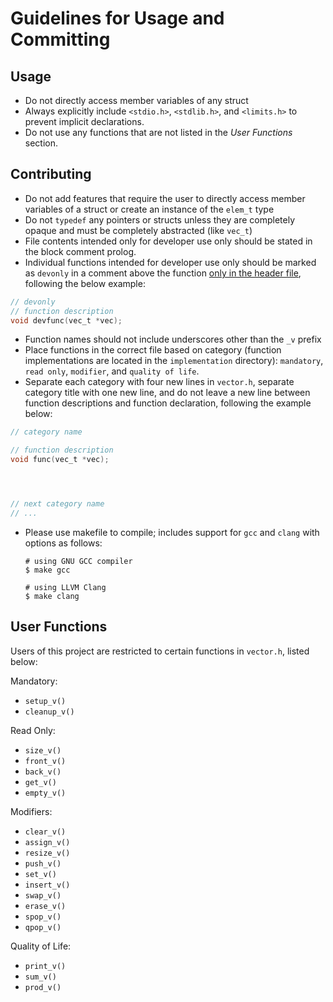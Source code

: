 Guidelines for Usage and Committing
==================================

## Usage
* Do not directly access member variables of any struct
* Always explicitly include ```<stdio.h>```, ```<stdlib.h>```, and ```<limits.h>``` to prevent implicit declarations.
* Do not use any functions that are not listed in the <i>User Functions</i> section.

## Contributing
* Do not add features that require the user to directly access member variables of a struct or create an instance of the ```elem_t``` type
* Do not `typedef` any pointers or structs unless they are completely opaque and must be completely abstracted (like `vec_t`)
* File contents intended only for developer use only should be stated in the block comment prolog.
* Individual functions intended for developer use only should be marked as ```devonly``` in a comment above the function <u>only in the header file</u>, following the below example:
```c
// devonly
// function description
void devfunc(vec_t *vec);
```
* Function names should not include underscores other than the ```_v``` prefix
* Place functions in the correct file based on category (function implementations are located in the ```implementation``` directory): ```mandatory```, ```read only```, ```modifier```, and ```quality of life```.
* Separate each category with four new lines in ```vector.h```, separate category title with one new line, and do not leave a new line between function descriptions and function declaration, following the example below:
```c
// category name

// function description
void func(vec_t *vec);




// next category name
// ...
```
* Please use makefile to compile; includes support for `gcc` and `clang` with options as follows:
    ```
    # using GNU GCC compiler
    $ make gcc

    # using LLVM Clang
    $ make clang
    ```

## User Functions
Users of this project are restricted to certain functions in ```vector.h```, listed below:

Mandatory:
* ```setup_v()```
* ```cleanup_v()```

Read Only:
* ```size_v()```
* ```front_v()```
* ```back_v()```
* ```get_v()```
* ```empty_v()```

Modifiers:
* ```clear_v()```
* ```assign_v()```
* ```resize_v()```
* ```push_v()```
* ```set_v()```
* ```insert_v()```
* ```swap_v()```
* ```erase_v()```
* ```spop_v()```
* ```qpop_v()```

Quality of Life:
* ```print_v()```
* ```sum_v()```
* ```prod_v()```

